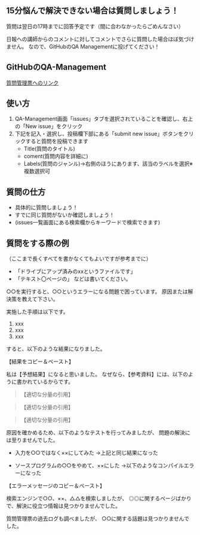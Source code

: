 ## 15分悩んで解決できない場合は質問しましょう！

質問は翌日の17時までに回答予定です（間に合わなかったらごめんなさい）

日報への講師からのコメントに対してコメントでさらに質問した場合ほぼ気づけません。
なので、GitHubのQA Managementに投げてください！

## GitHubのQA-Management

[質問管理票へのリンク](https://github.com/la-java-silicon-2021/QA-Management/issues?q=is%3Aissue)

## 使い方

1. QA-Management画面「issues」タブを選択されていることを確認し、右上の「New issue」をクリック
2. 下記を記入・選択し、投稿欄下部にある「submit new issue」ボタンをクリックすると質問を投稿できます
    * Title(質問のタイトル)
    * coment(質問内容を詳細に)
    * Labels(質問のジャンル)→右側のほうにあります、該当のラベルを選択※複数選択可


## 質問の仕方
* 具体的に質問しましょう！
* すでに同じ質問がないか確認しましょう！
* (issues一覧画面にある検索欄からキーワードで検索できます)



## 質問をする際の例
（ここまで長くすべてを書かなくてもよいですが参考までに）
* 「ドライブにアップ済みのxxというファイルです」
* 「テキスト〇ページの」
などは書いてください。


○○を実行すると、○○というエラーになる問題で困っています。
原因または解決策を教えて下さい。

実施した手順は以下です。
1. xxx
2. xxx
3. xxx

すると、以下のような結果になりました。

【結果をコピー＆ペースト】

私は【予想結果】になると思いました。
なぜなら、【参考資料】には、以下のように書かれているからです。

> 【適切な分量の引用】

> 【適切な分量の引用】

> 【適切な分量の引用】

原因を確かめるため、以下のようなテストを行ってみましたが、
問題の解決には至りませんでした。

* 入力を○○ではなく××にしてみた
    →上記と同じ結果になった

* ソースプログラムの○○をやめて、××にした
    →以下のようなコンパイルエラーになった

【エラーメッセージのコピー＆ペースト】


検索エンジンで○○、××、△△を検索しましたが、
◎◎に関するページばかりで、解決に役立つ情報は見つかりませんでした。

質問管理票の過去ログも調べましたが、
○○に関する話題は見つかりませんでした。
